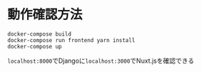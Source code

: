 # 動作確認方法
```
docker-compose build
docker-compose run frontend yarn install 
docker-compose up
```
`localhost:8000`でDjangoに`localhost:3000`でNuxt.jsを確認できる
